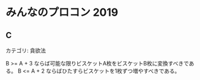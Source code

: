 # みんなのプロコン 2019

## C
カテゴリ: 貪欲法

B >= A + 3 ならば可能な限りビスケットA枚をビスケットB枚に変換すべきである。
B <= A + 2 ならばひたすらビスケットを1枚ずつ増やすべきである。

